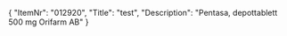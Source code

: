 {
  "ItemNr": "012920",
  "Title": "test",
  "Description": "Pentasa, depottablett 500 mg Orifarm AB"
}
